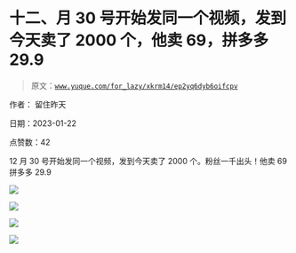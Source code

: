 # 十二、月 30 号开始发同一个视频，发到今天卖了 2000 个，他卖 69，拼多多 29.9

> 原文：[`www.yuque.com/for_lazy/xkrm14/ep2yq6dyb6oifcpv`](https://www.yuque.com/for_lazy/xkrm14/ep2yq6dyb6oifcpv)



作者： 留住昨天 

日期：2023-01-22 

点赞数：42 

12 月 30 号开始发同一个视频，发到今天卖了 2000 个。粉丝一千出头！他卖 69 拼多多 29.9 

![](img/7b0ef641404f84d0bebbc4f8d6632199.png) 

![](img/5b6db138b725050e30f83fe1937c7a28.png) 

![](img/3879702efcc00cb7b8f156198fa13313.png) 

![](img/a61ea3241c1b4b59a4a8b5b6a5704f82.png) 

